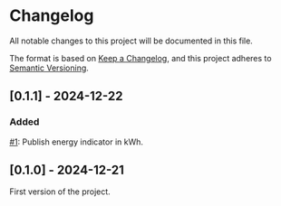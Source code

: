 # Changelog
All notable changes to this project will be documented in this file.

The format is based on [Keep a Changelog](https://keepachangelog.com/en/1.0.0/),
and this project adheres to [Semantic Versioning](https://semver.org/spec/v2.0.0.html).

## [0.1.1] - 2024-12-22

### Added

[#1](https://github.com/ssenart/gazpar2haws/issues/1): Publish energy indicator in kWh.

## [0.1.0] - 2024-12-21

First version of the project.
